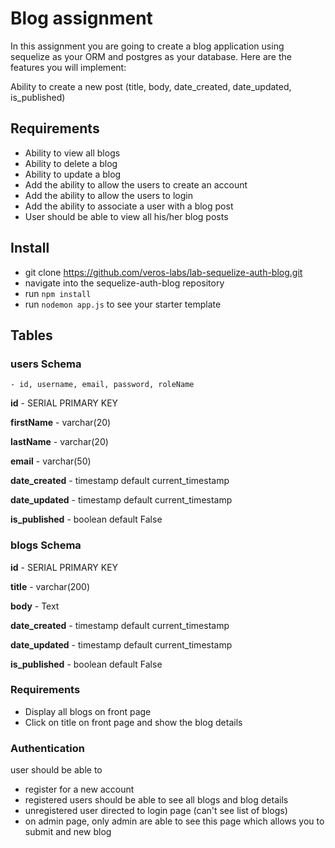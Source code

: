 # Blog assignment

In this assignment you are going to create a blog application using sequelize as your ORM and postgres as your database. Here are the features you will implement:

Ability to create a new post (title, body, date_created, date_updated, is_published)

## Requirements 
- Ability to view all blogs 
- Ability to delete a blog 
- Ability to update a blog 
- Add the ability to allow the users to create an account
- Add the ability to allow the users to login
- Add the ability to associate a user with a blog post
- User should be able to view all his/her blog posts

## Install
- git clone https://github.com/veros-labs/lab-sequelize-auth-blog.git 
- navigate into the sequelize-auth-blog repository
- run `npm install` 
- run `nodemon app.js` to see your starter template

## Tables

### users Schema
    - id, username, email, password, roleName
**id** - SERIAL PRIMARY KEY

**firstName** - varchar(20) 

**lastName** - varchar(20) 

**email** - varchar(50) 

**date_created** - timestamp default current_timestamp 

**date_updated** - timestamp default current_timestamp 

**is_published** - boolean default False 

### blogs Schema
**id** - SERIAL PRIMARY KEY

**title** - varchar(200) 

**body** - Text 

**date_created** - timestamp default current_timestamp 

**date_updated** - timestamp default current_timestamp 

**is_published** - boolean default False 


### Requirements
- Display all blogs on front page 
- Click on title on front page and show the blog details


### Authentication
user should be able to
- register for a new account 
- registered users should be able to see all blogs and blog details 
- unregistered user directed to login page (can't see list of blogs)
- on admin page, only admin are able to see this page which allows you to submit and new blog




    
